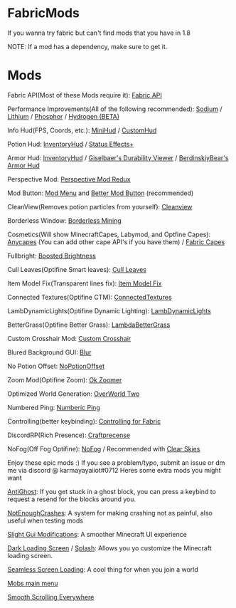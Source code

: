 # FabricMods
If you wanna try fabric but can't find mods that you have in 1.8

NOTE: If a mod has a dependency, make sure to get it.

# Mods

Fabric API(Most of these Mods require it): [Fabric API](https://www.curseforge.com/minecraft/mc-mods/fabric-api)

Performance Improvements(All of the following recommended): [Sodium](https://www.curseforge.com/minecraft/mc-mods/sodium) / [Lithium](https://www.curseforge.com/minecraft/mc-mods/lithium) / [Phosphor](https://www.curseforge.com/minecraft/mc-mods/phosphor) / [Hydrogen (BETA)](https://github.com/jellysquid3/hydrogen-fabric/releases)

Info Hud(FPS, Coords, etc.): [MiniHud](https://www.curseforge.com/minecraft/mc-mods/minihud) / [CustomHud](https://www.curseforge.com/minecraft/mc-mods/customhud)

Potion Hud: [InventoryHud](https://www.curseforge.com/minecraft/mc-mods/inventory-hud-forge) / [Status Effects+](https://www.curseforge.com/minecraft/mc-mods/huddons-status-effects)

Armor Hud: [InventoryHud](https://www.curseforge.com/minecraft/mc-mods/inventory-hud-forge) / [Giselbaer's Durability Viewer](https://www.curseforge.com/minecraft/mc-mods/giselbaers-durability-viewer) / [BerdinskiyBear's Armor Hud](https://www.curseforge.com/minecraft/mc-mods/berdinskiybears-armor-hud)

Perspective Mod: [Perspective Mod Redux](https://www.curseforge.com/minecraft/mc-mods/perspective-mod-redux)

Mod Button: [Mod Menu](https://www.curseforge.com/minecraft/mc-mods/modmenu) and [Better Mod Button](https://www.curseforge.com/minecraft/mc-mods/better-mod-button) (recommended)

CleanView(Removes potion particles from yourself): [Cleanview](https://www.curseforge.com/minecraft/mc-mods/cleanview-fabric)

Borderless Window: [Borderless Mining](https://www.curseforge.com/minecraft/mc-mods/borderless-mining)

Cosmetics(Will show MinecraftCapes, Labymod, and Optfine Capes): [Anycapes](https://www.curseforge.com/minecraft/mc-mods/anycapes) (You can add other cape API's if you have them) / [Fabric Capes](https://www.curseforge.com/minecraft/mc-mods/capes)

Fullbright: [Boosted Brightness](https://www.curseforge.com/minecraft/mc-mods/boosted-brightness)

Cull Leaves(Optifine Smart leaves): [Cull Leaves](https://www.curseforge.com/minecraft/mc-mods/cull-leaves)

Item Model Fix(Transparent lines fix): [Item Model Fix](https://www.curseforge.com/minecraft/mc-mods/item-model-fix)

Connected Textures(Optifine CTM): [ConnectedTextures](https://www.curseforge.com/minecraft/mc-mods/ctm-fabric)

LambDynamicLights(Optifine Dynamic Lighting): [LambDynamicLights](https://www.curseforge.com/minecraft/mc-mods/lambdynamiclights)

BetterGrass(Optifine Better Grass): [LambdaBetterGrass](https://www.curseforge.com/minecraft/mc-mods/lambdabettergrass)

Custom Crosshair Mod: [Custom Crosshair](https://www.curseforge.com/minecraft/mc-mods/custom-crosshair-mod)

Blured Background GUI: [Blur](https://www.curseforge.com/minecraft/mc-mods/blur-fabric)

No Potion Offset: [NoPotionOffset](https://www.curseforge.com/minecraft/mc-mods/no-potion-offset)

Zoom Mod(Optifine Zoom): [Ok Zoomer](https://www.curseforge.com/minecraft/mc-mods/ok-zoomer)

Optimized World Generation: [OverWorld Two](https://www.curseforge.com/minecraft/mc-mods/overworld-two)

Numbered Ping: [Numberic Ping](https://www.curseforge.com/minecraft/mc-mods/numericping)

Controlling(better keybinding): [Controlling for Fabric](https://www.curseforge.com/minecraft/mc-mods/controlling-for-fabric)

DiscordRP(Rich Presence): [Craftprecense](https://www.curseforge.com/minecraft/mc-mods/craftpresence)

NoFog(Off Fog Optifine): [NoFog](https://www.curseforge.com/minecraft/mc-mods/nofog) / Recommended with [Clear Skies](https://www.curseforge.com/minecraft/mc-mods/clear-skies)


Enjoy these epic mods :)
If you see a problem/typo, submit an issue or dm me via discord @ karmayayaiiot#0712
Heres some extra mods you might want

[AntiGhost](https://www.curseforge.com/minecraft/mc-mods/antighost): If you get stuck in a ghost block, you can press a keybind to request a resend for the blocks around you.

[NotEnoughCrashes](https://www.curseforge.com/minecraft/mc-mods/not-enough-crashes): A system for making crashing not as painful, also useful when testing mods

[Slight Gui Modifications](https://www.curseforge.com/minecraft/mc-mods/slight-gui-modifications): A smoother Minecraft UI experience

[Dark Loading Screen](https://www.curseforge.com/minecraft/mc-mods/dark-loading-screen) / [Splash](https://www.curseforge.com/minecraft/mc-mods/splash): Allows you yo customize the Minecraft loading screen.

[Seamless Screen Loading](https://www.curseforge.com/minecraft/mc-mods/seamless-loading-screen): A cool thing for when you join a world

[Mobs main menu](https://www.curseforge.com/minecraft/mc-mods/mobs-main-menu)

[Smooth Scrolling Everywhere](https://www.curseforge.com/minecraft/mc-mods/smooth-scrolling-everywhere-fabric)

